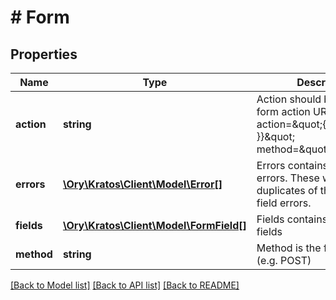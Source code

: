 # # Form

## Properties

Name | Type | Description | Notes
------------ | ------------- | ------------- | -------------
**action** | **string** | Action should be used as the form action URL (&lt;form action&#x3D;\&quot;{{ .Action }}\&quot; method&#x3D;\&quot;post\&quot;&gt;). | 
**errors** | [**\Ory\Kratos\Client\Model\Error[]**](Error.md) | Errors contains all form errors. These will be duplicates of the individual field errors. | [optional] 
**fields** | [**\Ory\Kratos\Client\Model\FormField[]**](FormField.md) | Fields contains multiple fields | 
**method** | **string** | Method is the form method (e.g. POST) | 

[[Back to Model list]](../../README.md#documentation-for-models) [[Back to API list]](../../README.md#documentation-for-api-endpoints) [[Back to README]](../../README.md)



